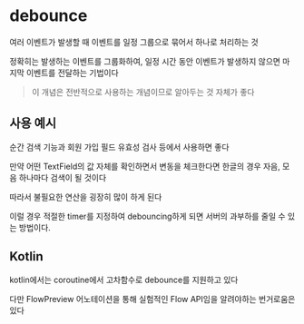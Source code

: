 # debounce
여러 이벤트가 발생할 때 이벤트를 일정 그룹으로 묶어서 하나로 처리하는 것

정확히는 발생하는 이벤트를 그룹화하여, 일정 시간 동안 이벤트가 발생하지 않으면 마지막 이벤트를 전달하는 기법이다

> 이 개념은 전반적으로 사용하는 개념이므로 알아두는 것 자체가 좋다

## 사용 예시
순간 검색 기능과 회원 가입 필드 유효성 검사 등에서 사용하면 좋다

만약 어떤 TextField의 값 자체를 확인하면서 변동을 체크한다면 한글의 경우 자음, 모음 하나마다 검색이 될 것이다

따라서 불필요한 연산을 굉장히 많이 하게 된다

이럴 경우 적절한 timer를 지정하여 debouncing하게 되면 서버의 과부하를 줄일 수 있는 방법이다.

## Kotlin
kotlin에서는 coroutine에서 고차함수로 debounce를 지원하고 있다

다만 FlowPreview 어노테이션을 통해 실험적인 Flow API임을 알려야하는 번거로움은 있다